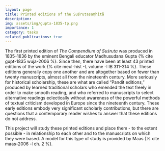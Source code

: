 ```yaml
---
layout: page
title: Printed editions of the Suśrutasaṃhitā
description:
img: assets/img/gupta-1835-tp.png
importance: 1
category: tasks
related_publications: true
---
```


The first printed edition of *The Compendium of Suśruta* was produced in 1835–1836 by the eminent Bengali educator Madhusudana Gupta {% cite gupt-1835 wuja-2006 %}. Since then, there have been at least 43 printed editions of the work {% cite meul-hist  -L volume -l IB 311-314 %}. These editions generally copy one another and are altogether based on fewer than twenty manuscripts, almost all from the nineteenth century. More seriously for historical scholarship, these are what are called “Pandit editions,” produced by learned traditional scholars who emended the text freely in order to make smooth reading, and who referred to manuscripts to select alternative readings eclectically without awareness of the powerful methods of textual criticism developed in Europe since the nineteenth century.  These early editions embody very significant scholarly contributions, but there are questions that a contemporary reader wishes to answer that these editions do not address.

This project will study these printed editions and place them - to the extent possible - in relationship to each other and to the manuscripts on which they were based.  A model for this type of study is provided by Maas {% cite maas-2006  -l ch. 2 %}.   

